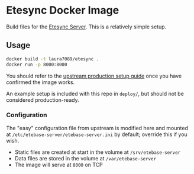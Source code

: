 # Etesync Docker Image

Build files for the [Etesync Server](https://github.com/etesync/server).
This is a relatively simple setup.

## Usage

```bash
docker build -t laura7089/etesync .
docker run -p 8000:8000
```

You should refer to the [upstream production setup guide](https://github.com/etesync/server/wiki/Production-setup-using-Nginx) once you have confirmed the image works.

An example setup is included with this repo in `deploy/`, but should not be considered production-ready.

### Configuration

The "easy" configuration file from upstream is modified here and mounted at `/etc/etebase-server/etebase-server.ini` by default; override this if you wish.

- Static files are created at start in the volume at `/srv/etebase-server`
- Data files are stored in the volume at `/var/etebase-server`
- The image will serve at `8000` on TCP
